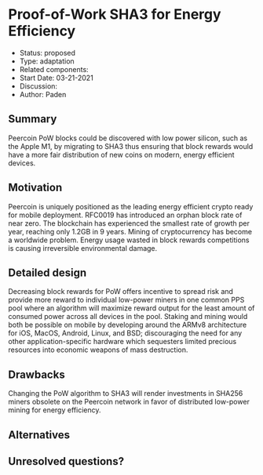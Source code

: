 # Proof-of-Work SHA3 for Energy Efficiency

- Status: proposed
- Type: adaptation
- Related components: 
- Start Date: 03-21-2021
- Discussion: 
- Author: Paden

## Summary

Peercoin PoW blocks could be discovered with low power silicon, such as the Apple M1, by migrating to SHA3 thus ensuring that block rewards would have a more fair distribution of new coins on modern, energy efficient devices.

## Motivation

Peercoin is uniquely positioned as the leading energy efficient crypto ready for mobile deployment.
RFC0019 has introduced an orphan block rate of near zero.
The blockchain has experienced the smallest rate of growth per year, reaching only 1.2GB in 9 years.
Mining of cryptocurrency has become a worldwide problem. Energy usage wasted in block rewards competitions is causing irreversible environmental damage. 

## Detailed design

Decreasing block rewards for PoW offers incentive to spread risk and provide more reward to individual low-power miners in one common PPS pool where an algorithm will maximize reward output for the least amount of consumed power across all devices in the pool.
Staking and mining would both be possible on mobile by developing around the ARMv8 architecture for iOS, MacOS, Android, Linux, and BSD; discouraging the need for any other application-specific hardware which sequesters limited precious resources into economic weapons of mass destruction.

## Drawbacks

Changing the PoW algorithm to SHA3 will render investments in SHA256 miners obsolete on the Peercoin network in favor of distributed low-power mining for energy efficiency.

## Alternatives

## Unresolved questions?

